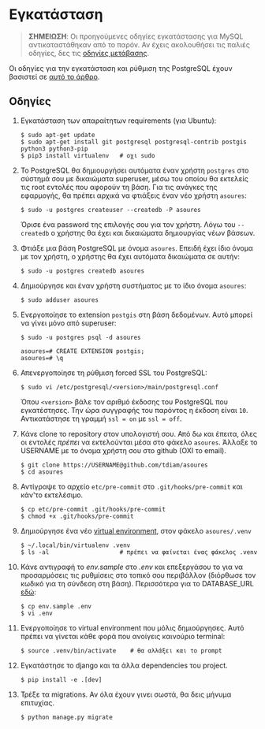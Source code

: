 # Εγκατάσταση

> **ΣΗΜΕΙΩΣΗ**: Οι προηγούμενες οδηγίες εγκατάστασης για MySQL αντικαταστάθηκαν από το παρόν. Αν έχεις ακολουθήσει τις παλιές οδηγίες, δες τις [οδηγίες μετάβασης](pg-migration.md).

Οι οδηγίες για την εγκατάσταση και ρύθμιση της PostgreSQL έχουν βασιστεί σε [αυτό το άρθρο](https://www.digitalocean.com/community/tutorials/how-to-install-and-use-postg$).

## Οδηγίες

1. Εγκατάσταση των απαραίτητων requirements (για Ubuntu):  
   ```
   $ sudo apt-get update
   $ sudo apt-get install git postgresql postgresql-contrib postgis python3 python3-pip
   $ pip3 install virtualenv   # οχι sudo
   ```

1. Το PostgreSQL θα δημιουργήσει αυτόματα έναν χρήστη `postgres` στο σύστημά σου με δικαιώματα superuser, μέσω του οποίου θα εκτελείς τις root εντολές που αφορούν τη βάση. Για τις ανάγκες της εφαρμογής, θα πρέπει αρχικά να φτιάξεις έναν νέο χρήστη `asoures`:  
   ```
   $ sudo -u postgres createuser --createdb -P asoures
   ```
   Όρισε ένα password της επιλογής σου για τον χρήστη. Λόγω του `--createdb` ο χρήστης θα έχει και δικαιώματα δημιουργίας νέων βάσεων.

1. Φτιάξε μια βάση PostgreSQL με όνομα `asoures`. Επειδή έχει ίδιο όνομα με τον χρήστη, ο χρήστης θα έχει αυτόματα δικαιώματα σε αυτήν:  
   ```
   $ sudo -u postgres createdb asoures
   ```

1. Δημιούργησε και έναν χρήστη συστήματος με το ίδιο όνομα `asoures`:  
   ```
   $ sudo adduser asoures
   ```

1. Ενεργοποίησε το extension `postgis` στη βάση δεδομένων. Αυτό μπορεί να γίνει μόνο από superuser:  
   ```
   $ sudo -u postgres psql -d asoures
   
   asoures=# CREATE EXTENSION postgis;
   asoures=# \q
   ```

1. Απενεργοποίησε τη ρύθμιση forced SSL του PostgreSQL:  
   ```
   $ sudo vi /etc/postgresql/<version>/main/postgresql.conf
   ```
   Όπου `<version>` βάλε τον αριθμό έκδοσης του PostgreSQL που εγκατέστησες. Την ώρα συγγραφής του παρόντος η έκδοση είναι `10`.
   Αντικατάστησε τη γραμμή `ssl = on` με `ssl = off`.

1. Κάνε clone το repository στον υπολογιστή σου. Από δω και έπειτα, όλες οι εντολές *πρέπει* να εκτελούνται μέσα στο φάκελο `asoures`. Άλλαξε το USERNAME με το όνομα χρήστη σου στο github (OXI το email).  
   ```
   $ git clone https://USERNAME@github.com/tdiam/asoures
   $ cd asoures
   ```

1. Αντίγραψε το αρχείο `etc/pre-commit` στο `.git/hooks/pre-commit` και κάν'το εκτελέσιμο.  
   ```
   $ cp etc/pre-commit .git/hooks/pre-commit
   $ chmod +x .git/hooks/pre-commit
   ```

1. Δημιούργησε ένα νέο [virtual environment](https://realpython.com/python-virtual-environments-a-primer/), στον φάκελο `asoures/.venv`  
   ```
   $ ~/.local/bin/virtualenv .venv
   $ ls -al                    # πρέπει να φαίνεται ένας φάκελος .venv
   ```

1. Κάνε αντιγραφή το *env.sample* στο *.env* και επεξεργάσου το για να προσαρμόσεις τις ρυθμίσεις στο τοπικό σου περιβάλλον (διόρθωσε τον κωδικό για τη σύνδεση στη βάση). Περισσότερα για το DATABASE_URL [εδώ](https://github.com/kennethreitz/dj-database-url#url-schema):  
   ```
   $ cp env.sample .env
   $ vi .env
   ```

1. Ενεργοποίησε το virtual environment που μόλις δημιούργησες. Αυτό πρέπει να γίνεται κάθε φορά που ανοίγεις καινούριο terminal:  
   ```
   $ source .venv/bin/activate    # θα αλλάξει και το prompt
   ```

1. Εγκατάστησε το django και τα άλλα dependencies του project.  
   ```
   $ pip install -e .[dev]
   ```

1. Τρέξε τα migrations. Αν όλα έχουν γινει σωστά, θα δεις μήνυμα επιτυχίας.  
   ```
   $ python manage.py migrate
   ```

